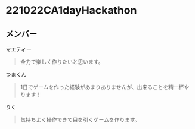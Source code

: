 # 221022CA1dayHackathon
## メンバー
マエティー
> 全力で楽しく作りたいと思います。

つまくん
> 1日でゲームを作った経験があまりありませんが、出来ることを精一杯やります！

りく
> 気持ちよく操作できて目を引くゲームを作ります。
